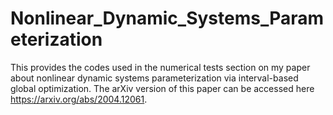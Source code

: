 # Nonlinear_Dynamic_Systems_Parameterization
This provides the codes used in the numerical tests section on my paper about nonlinear dynamic systems parameterization via interval-based global optimization. The arXiv version of this paper can be accessed here https://arxiv.org/abs/2004.12061.
